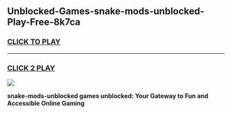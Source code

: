 
## Unblocked-Games-snake-mods-unblocked-Play-Free-8k7ca
<h3>
<a href="https://premium76.site?title=snake-mods-unblocked&ref=20M">CLICK TO PLAY</a></h3>
<hr>

<h3>
<a href="https://premium76.site?title=snake-mods-unblocked&ref=20M">CLICK 2 PLAY</a>
  
</h3>

<a href="https://premium76.site?title=snake-mods-unblocked&ref=19M"><img src="https://clearcache.store/games.png"></a>


**snake-mods-unblocked games unblocked: Your Gateway to Fun and Accessible Online Gaming**
